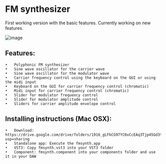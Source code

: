 # FM synthesizer

First working version with the basic features. Currently working on new features.

![image](https://user-images.githubusercontent.com/66480309/143939829-609b71df-092f-418f-8470-57f9aba9f853.png)

## Features:
	•	Polyphonic FM synthesizer
	•	Sine wave oscillator for the carrier wave
	•	Sine wave oscillator for the modulator wave
	•	Carrier frequency control using the keyboard on the GUI or using the midi input
	•	Keyboard on the GUI for carrier frequency control (chromatic)
	•	Midi input for carrier frequency control (chromatic)
	•	Slider for modulator frequency control
	•	Slider for modulator amplitude control
	•	Sliders for carrier amplitude envelope control

## Installing instructions (Mac OSX):

	•	Download: https://drive.google.com/drive/folders/1916_gLFkCG97YC0xCcEAq3Tjp45Gd3tm?usp=sharing
	•	Standalone app: Execute the fmsynth.app
  	•	VST3: Copy fmsynth.vst3 into your VST3 folder
	•	Component: fmsynth.component into your components folder and use it in your DAW
